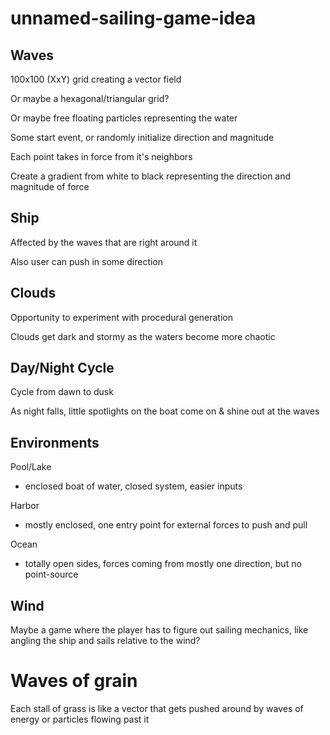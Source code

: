 # unnamed-sailing-game-idea

## Waves

100x100 (XxY) grid creating a vector field

Or maybe a hexagonal/triangular grid?

Or maybe free floating particles representing the water

Some start event, or randomly initialize direction and magnitude

Each point takes in force from it's neighbors

Create a gradient from white to black representing the direction and magnitude of force

## Ship

Affected by the waves that are right around it

Also user can push in some direction

## Clouds

Opportunity to experiment with procedural generation

Clouds get dark and stormy as the waters become more chaotic

## Day/Night Cycle

Cycle from dawn to dusk

As night falls, little spotlights on the boat come on & shine out at the waves

## Environments

Pool/Lake

- enclosed boat of water, closed system, easier inputs

Harbor

- mostly enclosed, one entry point for external forces to push and pull

Ocean

- totally open sides, forces coming from mostly one direction, but no point-source


## Wind

Maybe a game where the player has to figure out sailing mechanics, like angling the ship and sails relative to the wind?

# Waves of grain

Each stall of grass is like a vector that gets pushed around by waves of energy or particles flowing past it
